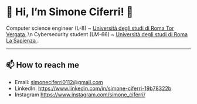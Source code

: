 # 👋 Hi, I’m Simone Ciferri! 👋

Computer science engineer (L-8) ~ <a href="http://web.uniroma2.it/"> Università degli studi di Roma Tor Vergata </a>.\n
Cybersecurity student (LM-66) ~ <a href="[http://web.uniroma2.it/](https://corsidilaurea.uniroma1.it/it/corso/2023/29389/home)"> Università degli studi di Roma La Sapienza </a>.

---
## 📫 How to reach me
- Email: simoneciferri0112@gmail.com
- LinkedIn: https://www.linkedin.com/in/simone-ciferri-19b78322b
- Instagram https://www.instagram.com/simone_ciferri/
